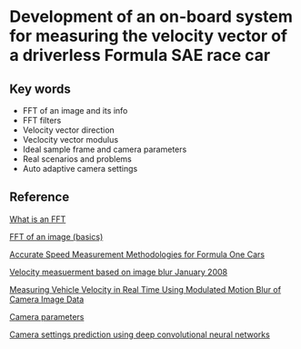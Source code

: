 # Development of an on-board system for measuring the velocity vector of a driverless Formula SAE race car

## Key words

* FFT of an image and its info
* FFT filters
* Velocity vector direction
* Veclocity vector modulus
* Ideal sample frame and camera parameters
* Real scenarios and problems
* Auto adaptive camera settings

## Reference

[What is an FFT](https://ieeexplore.ieee.org/stamp/stamp.jsp?tp=&arnumber=1447887)

[FFT of an image (basics)](https://www.cs.unm.edu/~brayer/vision/fourier.html)

[Accurate Speed Measurement Methodologies for Formula One Cars](https://ieeexplore.ieee.org/abstract/document/4258488)

[Velocity measuerment based on image blur January 2008](https://www.researchgate.net/publication/228993494_Velocity_measuerment_based_on_image_blur)

[Measuring Vehicle Velocity in Real Time Using Modulated Motion Blur of Camera Image Data](https://ieeexplore.ieee.org/document/7543532)

[Camera parameters](https://www.exposureguide.com/exposure/)

[Camera settings prediction using deep convolutional neural networks](https://edwardlaurence.me/assets/pdf/exif.pdf)
